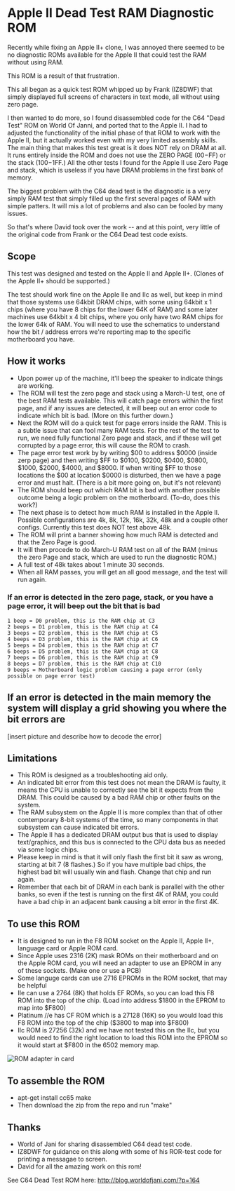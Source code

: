 # Apple II Dead Test RAM Diagnostic ROM
Recently while fixing an Apple II+ clone, I was annoyed there seemed to be no diagnostic ROMs available for the Apple II that could test the RAM without using RAM. 

This ROM is a result of that frustration.

This all began as a quick test ROM whipped up by Frank (IZ8DWF) that simply displayed full screens of characters in text mode, all without using zero page. 

I then wanted to do more, so I found disassembled code for the C64 "Dead Test" ROM on World Of Janni, and ported that to the Apple II. I had to adjusted the functionality of the initial phase of that ROM to work with the Apple II, but it actually worked even with my very limited assembly skills. The main thing that makes this test great is it does NOT rely on DRAM at all. It runs entirely inside the ROM and does not use the ZERO PAGE ($00-$FF) or the stack ($100-$1FF.) All the other tests I found for the Apple II use Zero Page and stack, which is useless if you have DRAM problems in the first bank of memory. 

The biggest problem with the C64 dead test is the diagnostic is a very simply RAM test that simply filled up the first several pages of RAM with simple patters. It will mis a lot of problems and also can be fooled by many issues.

So that's where David took over the work -- and at this point, very little of the original code from Frank or the C64 Dead test code exists. 

## Scope
This test was designed and tested on the Apple II and Apple II+. (Clones of the Apple II+ should be supported.) 

The test should work fine on the Apple IIe and IIc as well, but keep in mind that those systems use 64kbit DRAM chips, with some using 64kbit x 1 chips (where you have 8 chips for the lower 64K of RAM) and some later machines use 64kbit x 4 bit chips, where you only have two RAM chips for the lower 64k of RAM. You will need to use the schematics to understand how the bit / address errors we're reporting map to the specific motherboard you have. 

## How it works
* Upon power up of the machine, it'll beep the speaker to indicate things are working.
* The ROM will test the zero page and stack using a March-U test, one of the best RAM tests available. This will catch page errors within the first page, and if any issues are detected, it will beep out an error code to indicate which bit is bad. (More on this further down.)
* Next the ROM will do a quick test for page errors inside the RAM. This is a subtle issue that can fool many RAM tests. For the rest of the test to run, we need fully functional Zero page and stack, and if these will get corrupted by a page error, this will cause the ROM to crash.
* The page error test work by by writing $00 to address $0000 (inside zerp page) and then writing $FF to $0100, $0200, $0400, $0800, $1000, $2000, $4000, and $8000. If when writing $FF to those locations the $00 at location $0000 is disturbed, then we have a page error and must halt. (There is a bit more going on, but it's not relevant)
* The ROM should beep out which RAM bit is bad with another possible outcome being a logic problem on the motherboard. (To-do, does this work?)
* The next phase is to detect how much RAM is installed in the Apple II. Possible configurations are 4k, 8k, 12k, 16k, 32k, 48k and a couple other configs. Currently this test does NOT test above 48k.
* The ROM will print a banner showing how much RAM is detected and that the Zero Page is good.
* It will then procede to do March-U RAM test on all of the RAM (minus the zero Page and stack, which are used to run the diagnostic ROM.)
* A full test of 48k takes about 1 minute 30 seconds.
* When all RAM passes, you will get an all good message, and the test will run again.

### If an error is detected in the zero page, stack, or you have a page error, it will beep out the bit that is bad

```
1 beep = D0 problem, this is the RAM chip at C3
2 beeps = D1 problem, this is the RAM chip at C4
3 beeps = D2 problem, this is the RAM chip at C5
4 beeps = D3 problem, this is the RAM chip at C6
5 beeps = D4 problem, this is the RAM chip at C7
6 beeps = D5 problem, this is the RAM chip at C8
7 beeps = D6 problem, this is the RAM chip at C9
8 beeps = D7 problem, this is the RAM chip at C10
9 beeps = Motherboard logic problem causing a page error (only possible on page error test)
```

## If an error is detected in the main memory the system will display a grid showing you where the bit errors are

[insert picture and describe how to decode the error]

## Limitations
* This ROM is designed as a troubleshooting aid only.
* An indicated bit error from this test does not mean the DRAM is faulty, it means the CPU is unable to correctly see the bit it expects from the DRAM. This could be caused by a bad RAM chip or other faults on the system.
* The RAM subsystem on the Apple II is more complex than that of other contemporary 8-bit systems of the time, so many components in that subsystem can cause indicated bit errors.
* The Apple II has a dedicated DRAM output bus that is used to display text/graphics, and this bus is connected to the CPU data bus as needed via some logic chips.
* Please keep in mind is that it will only flash the first bit it saw as wrong, starting at bit 7 (8 flashes.) So if you have multiple bad chips, the highest bad bit will usually win and flash. Change that chip and run again.
* Remember that each bit of DRAM in each bank is parallel with the other banks, so even if the test is running on the first 4K of RAM, you could have a bad chip in an adjacent bank causing a bit error in the first 4K. 

## To use this ROM
* It is designed to run in the F8 ROM socket on the Apple II, Apple II+, language card or Apple ROM card.
* Since Apple uses 2316 (2K) mask ROMs on their motherboard and on the Apple ROM card, you will need an adapter to use an EPROM in any of these sockets. (Make one or use a PCB)
* Some languge cards can use 2716 EPROMs in the ROM socket, that may be helpful
* IIe can use a 2764 (8K) that holds EF ROMs, so you can load this F8 ROM into the top of the chip. (Load into address $1800 in the EPROM to map into $F800)
* Platinum //e has CF ROM which is a 27128 (16K) so you would load this F8 ROM into the top of the chip ($3800 to map into $F800)
* IIc ROM is 27256 (32k) and we have not tested this on the IIc, but you would need to find the right location to load this ROM into the EPROM so it would start at $F800 in the 6502 memory map.

![ROM adapter in card](https://github.com/misterblack1/appleII_deadtest/blob/main/pictures/Screen%20Shot%202023-08-27%20at%207.45.43%20PM.png?raw=true)

## To assemble the ROM
* apt-get install cc65 make
* Then download the zip from the repo and run "make"

## Thanks
* World of Jani for sharing disassembled C64 dead test code.
* IZ8DWF for guidance on this along with some of his ROR-test code for printing a messagae to screen.
* David for all the amazing work on this rom!

See C64 Dead Test ROM here: http://blog.worldofjani.com/?p=164
